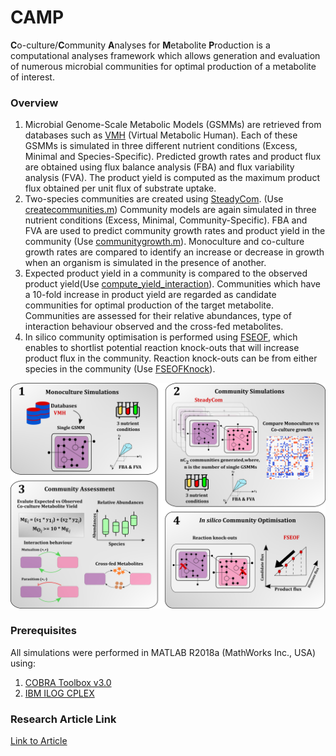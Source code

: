 # **CAMP** 
 **C**o-culture/**C**ommunity **A**nalyses for **M**etabolite **P**roduction is a computational analyses framework which allows generation and evaluation of numerous microbial communities for optimal production of a metabolite of interest. 

### Overview
1) Microbial Genome-Scale Metabolic Models (GSMMs) are retrieved from databases such as [VMH](https://www.vmh.life/) (Virtual Metabolic Human). Each of these GSMMs is simulated in three different nutrient conditions (Excess, Minimal and Species-Specific). Predicted growth rates and product flux are obtained using flux balance analysis (FBA) and flux variability analysis (FVA). The product yield is computed as the maximum product flux obtained per unit flux of substrate uptake. 
2) Two-species communities are created using [SteadyCom](https://journals.plos.org/ploscompbiol/article?id=10.1371/journal.pcbi.1005539). (Use [createcommunities.m](https://github.com/RamanLab/CAMP/blob/master/createcommunities.m)) Community models are again simulated in three nutrient conditions (Excess, Minimal, Community-Specific). FBA and FVA are used to predict community growth rates and product yield in the community (Use [communitygrowth.m](https://github.com/RamanLab/CAMP/blob/master/communitygrowth.m)). Monoculture and co-culture growth rates are compared to identify an increase or decrease in growth when an organism is simulated in the presence of another. 
3) Expected product yield in a community is compared to the observed product yield(Use [compute_yield_interaction](https://github.com/RamanLab/CAMP/blob/master/compute_yield_interaction.m)). Communities which have a 10-fold increase in product yield are regarded as candidate communities for optimal production of the target metabolite. Communities are assessed for their relative abundances, type of interaction behaviour observed and the cross-fed metabolites.
4) In silico community optimisation is performed using [FSEOF](https://aem.asm.org/content/76/10/3097.long), which enables to shortlist potential reaction knock-outs that will increase product flux in the community. Reaction knock-outs can be from either species in the community (Use [FSEOFKnock](https://github.com/RamanLab/CAMP/blob/master/FSEOFKnock.m)). 

![CAMP](CAMP.png)

### Prerequisites
All simulations were performed in MATLAB R2018a (MathWorks Inc., USA) using: 
1. [COBRA Toolbox v3.0](https://opencobra.github.io/cobratoolbox/stable/)
2. [IBM ILOG CPLEX](https://www.ibm.com/in-en/products/ilog-cplex-optimization-studio) 


### Research Article Link
[Link to Article](https://doi.org/10.1016/j.csbj.2021.11.009)
